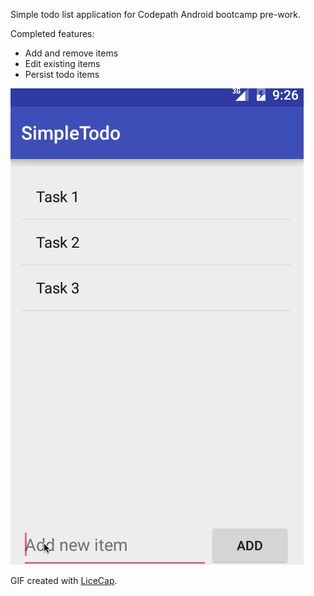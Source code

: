 Simple todo list application for Codepath Android bootcamp pre-work.

Completed features:
 * Add and remove items
 * Edit existing items
 * Persist todo items

![Video Walkthrough](todo_basic.gif)

GIF created with [LiceCap](http://www.cockos.com/licecap/).
